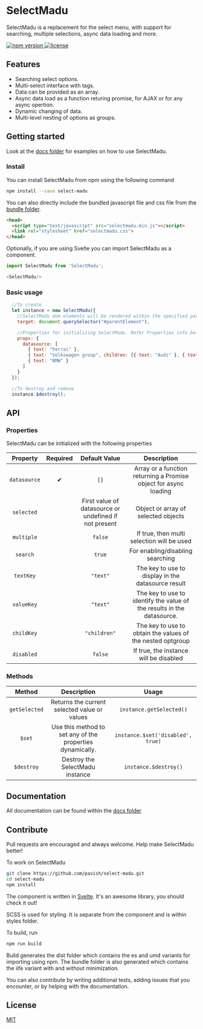 # SelectMadu
SelectMadu is a replacement for the select menu, with support for searching, multiple selections, async data loading and more.

<a href="https://www.npmjs.com/package/select-madu">
  <img src="https://img.shields.io/npm/v/select-madu" alt="npm version">
</a>

<a href="https://github.com/pavish/select-madu/blob/master/LICENSE">
  <img src="https://img.shields.io/npm/l/select-madu" alt="license">
</a>

## Features
* Searching select options.
* Multi-select interface with tags.
* Data can be provided as an array.
* Async data load as a function returing promise, for AJAX or for any async opertion.
* Dynamic changing of data.
* Multi-level nesting of options as groups.


## Getting started
Look at the [docs folder][docs-folder-url] for examples on how to use SelectMadu.

### Install
You can install SelectMadu from npm using the following command

```bash
npm install --save select-madu
```


You can also directly include the bundled javascript file and css file from the [bundle folder][bundle-folder-url].

```html
<head>
  <script type="text/javascript" src="selectmadu.min.js"></script>
  <link rel="stylesheet" href="selectmadu.css">
</head>
```


Optionally, if you are using Svelte you can import SelectMadu as a component.

```javascript
import SelectMadu from 'SelectMadu';

<SelectMadu/>
```


### Basic usage
```javascript
  //To create
  let instance = new SelectMadu({
    //SelectMadu dom elements will be rendered within the specified parent element in target.
    target: document.querySelector("#parentElement"),

    //Properties for initializing SelectMadu. Refer Properties info below.
    props: {
      datasource: [
        { text: "Ferrai" }, 
        { text: "Volkswagen group", children: [{ text: "Audi" }, { text: "Lamborghini" } ] },
        { text: "BMW" }
      ]
    }
  });

  //To destroy and remove
  instance.$destroy();
```


## API

### Properties
SelectMadu can be initialized with the following properties

|      Property      | Required | Default Value |                            Description                            |
| :----------------: | :------: | :-----------------------: | :-------------------------------------------------------------------: |
|    `datasource`    |     ✔    |            `[]`           |  Array or a function returning a Promise object for async loading     |
|     `selected`     |          | First value of datasource or undefined if not present | Object or array of selected objects |
|     `multiple`     |          |           `false`         |  If true, then multi selection will be used |
|     `search`       |          |           `true`          |  For enabling/disabling searching |
|     `textKey`      |          |           `"text"`          |  The key to use to display in the datasource result |
|     `valueKey`     |          |           `"text"`          |  The key to use to identify the value of the results in the datasource. |
|     `childKey`     |          |         `"children"`        |  The key to use to obtain the values of the nested optgroup |
|     `disabled`     |          |           `false`         |  If true, the instance will be disabled |

### Methods

|      Method        |                       Description                              |    Usage   |
| :----------------: | :------------------------------------------------------------: | :--------: |
|    `getSelected`   |  Returns the current selected value or values                  |  `instance.getSelected()`
|    `$set`          |  Use this method to set any of the properties dynamically.     |  `instance.$set('disabled', true)`
|    `$destroy`      |  Destroy the SelectMadu instance                               |  `instance.$destroy()`


## Documentation
All documentation can be found within the [docs folder][docs-folder-url]


## Contribute
Pull requests are encouraged and always welcome. Help make SelectMadu better!

To work on SelectMadu
```bash
git clone https://github.com/pavish/select-madu.git
cd select-madu
npm install
```

The component is written in [Svelte][svelte-url]. 
It's an awesome library, you should check it out!

SCSS is used for styling. It is separate from the component and is within styles folder.  

To build, run
```bash
npm run build
```

Build generates the dist folder which contains the es and umd variants for importing using npm.
The bundle folder is also generated which contains the iife variant with and without minimization.

You can also contribute by writing additional tests, adding issues that you encounter, or by helping with the documentation.


## License
[MIT](LICENSE)

[bundle-folder-url]: https://github.com/pavish/select-madu/tree/master/bundle
[docs-folder-url]: https://github.com/pavish/select-madu/tree/master/docs
[svelte-url]: https://svelte.dev/